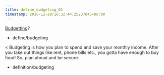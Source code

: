 ```yaml
---
title: define_budgeting_01
timestamp: 2016-12-28T16:32:44.25237845+08:00
---
```


[Budgetting](budgeting)?
* define/budgeting

< Budgeting is how you plan to spend and save your monthly income. After you take out things like rent, phone bills etc., you gotta have enough to buy food! So, plan ahead and be secure.
* definition/budgeting
